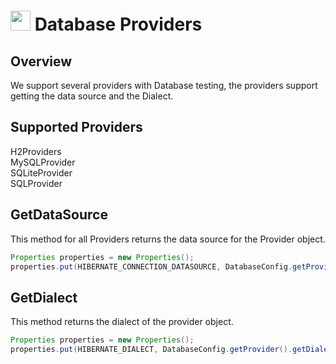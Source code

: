 # <img src="resources/MAQS.jpg" height="32" width="32"> Database Providers

## Overview
We support several providers with Database testing, the providers support getting the data source and the Dialect.

## Supported Providers
H2Providers  
MySQLProvider  
SQLiteProvider  
SQLProvider  

## GetDataSource
This method for all Providers returns the data source for the Provider object.
```java
Properties properties = new Properties();
properties.put(HIBERNATE_CONNECTION_DATASOURCE, DatabaseConfig.getProvider().getDataSource());
```
## GetDialect
This method returns the dialect of the provider object.
 ```java
 Properties properties = new Properties();
 properties.put(HIBERNATE_DIALECT, DatabaseConfig.getProvider().getDialect());
 ```